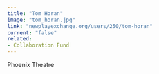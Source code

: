 ```yaml
---
title: "Tom Horan"
image: "tom_horan.jpg"
link: "newplayexchange.org/users/250/tom-horan"
current: "false"
related:
- Collaboration Fund
---
```


Phoenix Theatre
